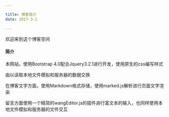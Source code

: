 ```yaml
---

title: 博客简介
date: 2017-3-1

---
```


欢迎来到这个博客空间

#### 简介

本网站，使用Bootstrap 4.0配合Jquery3.2.1进行开发，使用原生的css编写样式

由以读取本地文件模拟和服务器的数据交换

在博客文字方面，使用Markdown格式存储，使用marked.js解析进行页面文字渲染

留言方面使用一个精简的wangEditor.js的插件进行富文本的输入，也同样使用本地文件模拟和服务器的文件交互

